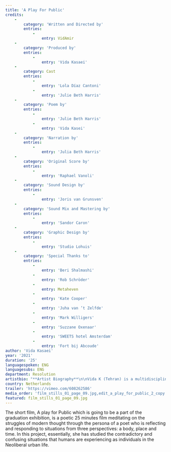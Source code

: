 ```yaml
---
title: 'A Play For Public'
credits:
    -
        category: 'Written and Directed by'
        entries:
            -
                entry: VidAmir
    -
        category: 'Produced by'
        entries:
            -
                entry: 'Vida Kasaei'
    -
        category: Cast
        entries:
            -
                entry: 'Lola Díaz Cantoni'
            -
                entry: 'Julie Beth Harris'
    -
        category: 'Poem by'
        entries:
            -
                entry: 'Julie Beth Harris'
            -
                entry: 'Vida Kasei'
    -
        category: 'Narration by'
        entries:
            -
                entry: 'Julia Beth Harris'
    -
        category: 'Original Score by'
        entries:
            -
                entry: 'Raphael Vanoli'
    -
        category: 'Sound Design by'
        entries:
            -
                entry: 'Joris van Grunsven'
    -
        category: 'Sound Mix and Mastering by'
        entries:
            -
                entry: 'Sandor Caron'
    -
        category: 'Graphic Design by'
        entries:
            -
                entry: 'Studio Lohuis'
    -
        category: 'Special Thanks to'
        entries:
            -
                entry: 'Beri Shalmashi'
            -
                entry: 'Rob Schröder'
            -
                entry: Metaheven
            -
                entry: 'Kate Cooper'
            -
                entry: 'Juha van ’t Zelfde'
            -
                entry: 'Mark Willigers'
            -
                entry: 'Suzzane Oxenaar'
            -
                entry: 'SWEETS hotel Amsterdam'
            -
                entry: 'Fort bij Abcoude'
author: 'Vida Kasaei'
year: '2021'
duration: '25'
languagespoken: ENG
languagesubs: ENG
department: Resolution
artistbio: "**Artist Biography**\n\nVida K (Tehran) is a multidisciplinary artist and filmmaker. Her products are always the result of extensive artistic research into socio-political topics. Research in which the biographical is connected through the imagination with the general and this within intensive collaborations (with musicians, philosophers, designer, citizens, children). As an artistic researcher and maker she is interested in her immediate environment and society more in general."
country: Netherlands
trailer: 'https://vimeo.com/608262586'
media_order: 'film_stills_01_page_09.jpg,edit_a_play_for_public_2_copy.jpg'
featured: film_stills_01_page_09.jpg
---
```


The short film, A play for Public which is going to be a part of the graduation exhibition, is a poetic 25 minutes film meditating on the struggles of modern thought through the persona of a poet who is reflecting and responding to situations from three perspectives: a body, place and time. In this project, essentially, she has studied the contradictory and confusing situations that humans are experiencing as individuals in the Neoliberal urban life.